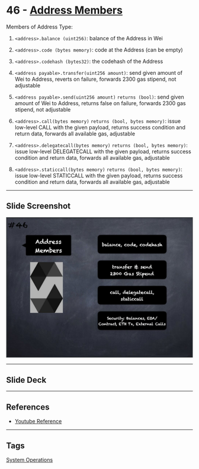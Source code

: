 # 46 - [Address Members](Address%20Members.md)
Members of Address Type:

1. `<address>.balance (uint256)`: balance of the Address in Wei
    
2. `<address>.code (bytes memory)`: code at the Address (can be empty)
    
3. `<address>.codehash (bytes32)`: the codehash of the Address
    
4. `<address payable>.transfer(uint256 amount)`: send given amount of Wei to Address, reverts on failure, forwards 2300 gas stipend, not adjustable
    
5. `<address payable>.send(uint256 amount)` `returns (bool)`: send given amount of Wei to Address, returns false on failure, forwards 2300 gas stipend, not adjustable
    
6. `<address>.call(bytes memory)` `returns (bool, bytes memory)`: issue low-level CALL with the given payload, returns success condition and return data, forwards all available gas, adjustable
    
7. `<address>.delegatecall(bytes memory)` `returns (bool, bytes memory)`: issue low-level DELEGATECALL with the given payload, returns success condition and return data, forwards all available gas, adjustable
    
8. `<address>.staticcall(bytes memory)` `returns (bool, bytes memory)`: issue low-level STATICCALL with the given payload, returns success condition and return data, forwards all available gas, adjustable

___
## Slide Screenshot
![046.jpg](../../images/2.%20Solidity%20101/046.jpg)
___
## Slide Deck

___
## References
- [Youtube Reference](https://youtu.be/6VIJpze1jbU?t=790)
___
## Tags
[System Operations](../1.%20Ethereum101/System%20Operations.md)

